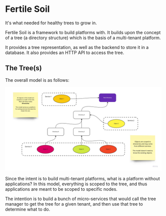 Fertile Soil
===========

It's what needed for healthy trees to grow in.

Fertile Soil is a framework to build platforms with. It builds upon the concept
of a tree (a directory structure) which is the basis of a multi-tenant platform.

It provides a tree representation, as well as the backend to store it in a
database. It also provides an HTTP API to access the tree.

The Tree(s)
-----------

The overall model is as follows:

![Tree structure overview](/docs/images/trees.jpg)

Since the intent is to build multi-tenant platforms, what is a platform without
applications? In this model, everything is scoped to the tree, and thus
applications are meant to be scoped to specific nodes.

The intention is to build a bunch of micro-services that would call the tree manager
to get the tree for a given tenant, and then use that tree to determine what
to do.

